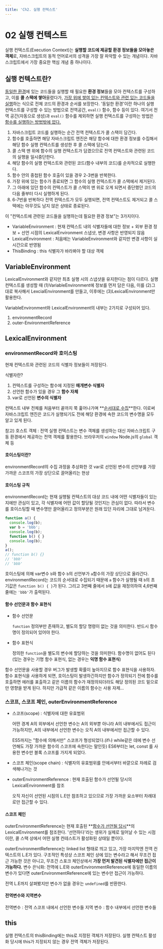 ```yaml
---
title: 'Ch2. 실행 컨텍스트'
---
```



# 02 실행 컨텍스트

실행 컨텍스트(Execution Context)는 **실행할 코드에 제공할 환경 정보들을 모아놓은 객체**로, 자바스크립트의 동적 언어로서의 성격을 가장 잘 파악할 수 있는 개념이다. 자바스크립트에서 가장 중요한 핵심 개념 중 하나이다.

## 실행 컨텍스트란?

<u>동일한 환경</u>에 있는 코드들을 실행할 때 필요한 **환경 정보**들을 모아 컨텍스트를 구성하고, 이를 **콜 스택에 쌓아**올렸다가, <u>가장 위에 쌓여 있는 컨텍스트와 관련 있는 코드들을 실행</u>하는 식으로 전체 코드의 환경과 순서를 보장한다.
'동일한 환경'이란 하나의 실행 컨텍스트를 구성할 수 있는 방법으로 전역공간, `eval()` 함수, 함수 등이 있다. 여기서 전역 공간(자동으로 생성)과 `eval()` 함수를 제외하면 실행 컨텍스트를 구성하는 방법은 <u>함수를 실행하는 방법밖에 없다.</u>

1. 자바스크립트 코드를 실행하는 순간 전역 컨텍스트가 콜 스택이 담긴다.
2. 함수를 호출하면 해당 자바스크립트 엔진은 해당 함수에 대한 환경 정보를 수집해서 해당 함수 실행 컨텍스트를 생성한 후 콜 스택에 담는다.
3. 콜 스택 맨 위에 함수의 실행 컨텍스트가 담겼으므로 전역 컨텍스트와 관련된 코드의 실행을 일시중단한다.
4. 해당 함수의 실행 컨텍스트와 관련된 코드(함수 내부의 코드)를 순차적으로 실행한다.
5. 함수 안의 중첩된 함수 호출이 있을 경우 2-3번을 반복한다.
6. 가장 위에 있는 함수가 종료되면 그 함수의 실행 컨텍스트가 콜 스택에서 제거된다.
7. 그 아래에 있던 함수의 컨텍스트가 콜 스택의 맨 위로 오게 되면서 중단했던 코드의 다음 줄부터 다시 실행하게 된다.
8. 6-7번을 반복하다 전역 컨텍스트가 모두 실행되면, 전역 컨텍스트도 제거되고 콜 스택에는 아무것도 남지 않은 상태로 종료된다.

이 "컨텍스트에 관련된 코드들을 실행하는데 필요한 환경 정보"는 3가지이다.

* VariableEnvironment : 현재 컨텍스트 내의 식별자들에 대한 정보 + 외부 환경 정보 + 선언 시점의 LexicalEnvironment 스냅샷, 변경 사항은 반영되지 않음
* LexicalEnvironment : 처음에는 VariableEnvironment와 같지만 변경 사항이 실시간으로 반영됨
* ThisBinding : this 식별자가 바라봐야 할 대상 객체

## VariableEnvironment

LexicalEnvironment와 같지만 최초 실행 시의 스냅샷을 유지한다는 점이 다르다. 실행 컨텍스트를 생성할 때 (1)VariableEnvironment에 정보를 먼저 담은 다음, 이를 (2)그대로 복사해서 LexcialEnvironment를 만들고, 이후에는 (3)LexicalEnvironment만 활용한다.

VariableEnvironment와 LexicalEnvironment의 내부는 2가지로 구성되어 있다.

1. environmentRecord
2. outer-EnvironmentReference

## LexicalEnvironment

### environmentRecord와 호이스팅

현재 컨텍스트와 관련된 코드의 식별자 정보들이 저장된다. 

식별자란?

1. 컨텍스트를 구성하는 함수에 지정된 **매개변수 식별자**
2. 선언한 함수가 있을 경우 그 **함수 자체**
3. var로 선언된 **변수의 식별자**

컨텍스트 내부 전체를 처음부터 끝까지 쭉 훑어나가며 **<u>순서대로 수집</u>**한다.
이로써 자바스크립트 엔진은 코드가 실행되기도 전에 해당 환경에 속한 코드의 변수명을 모두 알고 있게 된다.

참고) 호스트 객체 : 전역 실행 컨텍스트는 변수 객체를 생성하는 대신 자바스크립트 구동 환경에서 제공하는 전역 객체를 활용한다. 브라우저의 `window` Node.js의 `global` 객체 등

#### 호이스팅이란?

environmentRecord의 수집 과정을 추상화한 것
var로 선언된 변수의 선언부를 가장 가까운 스코프의 가장 상단으로 끌어올리는 현상

#### 호이스팅 규칙

environmentRecord는 현재 실행될 컨텍스트의 대상 코드 내에 어떤 식별자들이 있는지에만 관심이 있고, 각 식별자에 어떤 값이 할당될 것인지는 관심이 없다. 따라서 변수를 호이스팅할 때 변수명만 끌어올리고 정의부분은 원래 있던 자리에 그대로 남겨둔다.

```js
function a() {
  console.log(b);
  var b = 'bbb';
  console.log(b);
  function b() { }
  console.log(b);
}
a(); 
// function b() {}
// 'bbb'
// 'bbb'
```

호이스팅에 의해 var변수 `b`와 함수 `b`의 선언부가 `a`함수의 가장 상단으로 올라간다. environmentRecord는 코드의 순서대로 수집되기 때문에 `a` 함수가 실행될 때 `b`의 초기값은 `function b() { }`가 된다. 그리고 3번째 줄에서 `b`에 값을 재정의하여 4,6번째 줄에는 `'bbb'`가 출력된다.

#### 함수 선언문과 함수 표현식

* 함수 선언문

  `function` 정의부만 존재하고, 별도의 할당 명령이 없는 것을 의미한다.
  반드시 함수명이 정의되어 있어야 한다.

* 함수 표현식

  정의한 `function`을 별도의 변수에 할당하는 것을 의미한다.
  함수명이 없어도 된다(있는 경우는 기명 함수 표현식, 없는 경우는 **익명 함수 표현식**)

함수 선언문을 사용할 경우 버그가 발생할 확률이 높아지므로 함수 표현식을 사용하자.
함수 표현식을 사용하게 되면, 호이스팅이 발생하긴하지만 함수가 정의되기 전에 함수를 호출하면 에러를 표출하고 같은 이름의 함수가 재정의되더라도 해당 정의된 코드 밑으로만 영향을 받게 된다. 하지만 가급적 같은 이름의 함수는 사용 자제...

### 스코프, 스코프 체인, outerEnvironmentReference

* 스코프(scope) : 식별자에 대한 유효범위

  어떤 경계 A의 외부에서 선언한 변수는 A의 외부뿐 아니라 A의 내부에서도 접근이 가능하지만,
  A의 내부에서 선언한 변수는 오직 A의 내부에서만 접근할 수 있다.

  ES5까지는 "함수에 의해서만" 스코프가 형성되었다.(if나 while같은 데에 변수 선언해도 가장 가까운 함수의 스코프에 속한다는 말인듯)
  ES6부터는 let, const 를 사용한 변수만 블록 스코프를 가지게 되었다.

* 스코프 체인(scope chain) : 식별자의 유효범위를 안에서부터 바깥으로 차례로 검색해나가는 것

* outerEnvironmentReference : 현재 호출된 함수가 선언될 당시의 LexicalEnvironment를 참조

  오직 자신이 선언된 시점의 L.E만 참조하고 있으므로 가장 가까운 요소부터 차례대로만 접근할 수 있다.

#### 스코프 체인

outerEnvironmentReference는 현재 호출된 **<u>함수가 선언될 당시</u>**의 LexicalEnvironment를 참조한다.
'선언하다'라는 생위가 실제로 일어날 수 있는 시점이란, 콜 스택 상에서 어떤 실행 컨테스트가 활성화된 상태일 뿐이다.

outerEnvironmentReference는 linked list 형태로 띄고 있고, 가장 마지막엔 전역 컨텍스트의 L.E가 있다. 구조적인 특성상 스코프 체인 상에 있는 변수라고 해서 무조건 접근 가능한 것은 아니고, 무조건 스포크 체인상에서 **가장 먼저 발견된 식별자에만 접근이 가능하다.**
변수 은닉화: 전역에 L.E와 outerEnvironmentReference에 동일한 이름의 변수가 있다면 outerEnvironmentReference에 있는 변수만 접근이 가능하다.

전역 L.E까지 살펴봤지만 변수가 없을 경우는 `undefined`를 반환한다.

#### 전역변수와 지역변수

전역변수 : 전역 스코프 내에서 선언한 변수들
지역 변수 : 함수 내부에서 선언한 변수들

## this

실행 컨텍스트의 thisBinding에는 this로 지정된 객체가 저장된다.
실행 컨텍스트 활성화 당시에 this가 지정되지 않는 경우 전역 객체가 저장된다.

# 